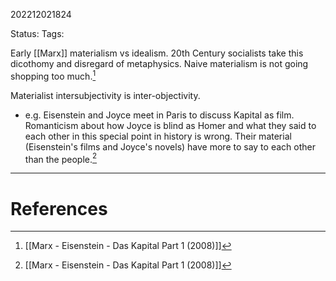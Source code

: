 202212021824

Status: 
Tags: 

Early [[Marx]] materialism vs idealism. 20th Century socialists take this dicothomy and disregard of metaphysics. Naive materialism is not going shopping too much.[^1]

Materialist intersubjectivity is inter-objectivity.
- e.g. Eisenstein and Joyce meet in Paris to discuss Kapital as film. Romanticism about how Joyce is blind as Homer and what they said to each other in this special point in history is wrong. Their material (Eisenstein's films and Joyce's novels) have more to say to each other than the people.[^1]

---
# References

[^1]: [[Marx - Eisenstein - Das Kapital Part 1 (2008)]]